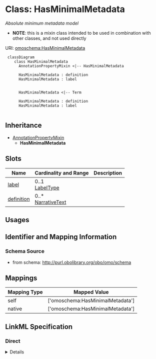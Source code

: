 # Class: HasMinimalMetadata
_Absolute minimum metadata model_




* __NOTE__: this is a mixin class intended to be used in combination with other classes, and not used directly


URI: [omoschema:HasMinimalMetadata](http://purl.obolibrary.org/obo/schema/HasMinimalMetadata)




```{mermaid}
 classDiagram
    class HasMinimalMetadata
      AnnotationPropertyMixin <|-- HasMinimalMetadata
      
      HasMinimalMetadata : definition
      HasMinimalMetadata : label
      

      HasMinimalMetadata <|-- Term
      
      HasMinimalMetadata : definition
      HasMinimalMetadata : label
      
```





## Inheritance
* [AnnotationPropertyMixin](AnnotationPropertyMixin.md)
    * **HasMinimalMetadata**



## Slots

| Name | Cardinality and Range  | Description  |
| ---  | ---  | --- |
| [label](label.md) | 0..1 <br/> [LabelType](LabelType.md)  |   |
| [definition](definition.md) | 0..* <br/> [NarrativeText](NarrativeText.md)  |   |


## Usages



## Identifier and Mapping Information







### Schema Source


* from schema: http://purl.obolibrary.org/obo/omo/schema







## Mappings

| Mapping Type | Mapped Value |
| ---  | ---  |
| self | ['omoschema:HasMinimalMetadata'] |
| native | ['omoschema:HasMinimalMetadata'] |


## LinkML Specification

<!-- TODO: investigate https://stackoverflow.com/questions/37606292/how-to-create-tabbed-code-blocks-in-mkdocs-or-sphinx -->

### Direct

<details>
```yaml
name: HasMinimalMetadata
description: Absolute minimum metadata model
from_schema: http://purl.obolibrary.org/obo/omo/schema
rank: 1000
is_a: AnnotationPropertyMixin
mixin: true
slots:
- label
- definition

```
</details>

### Induced

<details>
```yaml
name: HasMinimalMetadata
description: Absolute minimum metadata model
from_schema: http://purl.obolibrary.org/obo/omo/schema
rank: 1000
is_a: AnnotationPropertyMixin
mixin: true
attributes:
  label:
    name: label
    comments:
    - SHOULD follow OBO label guidelines
    - MUST be unique within an ontology
    - SHOULD be unique across OBO
    in_subset:
    - allotrope required profile
    - go required profile
    - obi required profile
    from_schema: http://purl.obolibrary.org/obo/omo/schema
    exact_mappings:
    - skos:prefLabel
    rank: 1000
    is_a: core_property
    slot_uri: rdfs:label
    multivalued: false
    alias: label
    owner: HasMinimalMetadata
    domain_of:
    - HasMinimalMetadata
    - Axiom
    range: label type
  definition:
    name: definition
    comments:
    - SHOULD be in Aristotelian (genus-differentia) form
    in_subset:
    - allotrope required profile
    - go required profile
    - obi required profile
    from_schema: http://purl.obolibrary.org/obo/omo/schema
    exact_mappings:
    - skos:definition
    rank: 1000
    is_a: core_property
    slot_uri: IAO:0000115
    multivalued: true
    alias: definition
    owner: HasMinimalMetadata
    domain_of:
    - HasMinimalMetadata
    range: narrative text

```
</details>